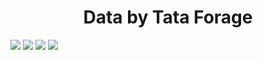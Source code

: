 <html>
  <div>
  <h1 align="center">Data by Tata Forage</h1>
  <img src=https://github.com/harsharma30/Tableau-Projects/blob/64af99357280f9a9b3f69ab78021f0c4b0370c06/Tableau%20Preview/Screenshot%202024-07-15%20203526.png>
  <img src=https://github.com/harsharma30/Tableau-Projects/blob/64af99357280f9a9b3f69ab78021f0c4b0370c06/Tableau%20Preview/Screenshot%202024-07-15%20210501.png>
  <img src=https://github.com/harsharma30/Tableau-Projects/blob/64af99357280f9a9b3f69ab78021f0c4b0370c06/Tableau%20Preview/Screenshot%202024-07-15%20210510.png>
  <img src=https://github.com/harsharma30/Tableau-Projects/blob/64af99357280f9a9b3f69ab78021f0c4b0370c06/Tableau%20Preview/Screenshot%202024-07-15%20210523.png>
  </div>
  
  <div>
    <h1 align="center"></h1>
  </div>

  <div>
    <h1 align="center"></h1>
  </div>
</html>
